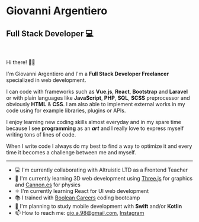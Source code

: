 # Giovanni Argentiero
## Full Stack Developer 💻

<br>

Hi there! 👋🏻

I'm Giovanni Argentiero and I'm a **Full Stack Developer Freelancer** specialized in web development.

I can code with frameworks such as **Vue.js**, **React**, **Bootstrap** and **Laravel** or with plain languages like **JavaScript**, **PHP**, **SQL**, **SCSS** preprocessor and obviously **HTML** & **CSS**. I am also able to implement external works in my code using for example libraries, plugins or APIs.

I enjoy learning new coding skills almost everyday and in my spare time because I see **programming** as an ***art*** and I really love to express myself writing tons of lines of code. <br>

When I write code I always do my best to find a way to optimize it and every time it becomes a challenge between me and myself.

<hr>

- 💻 I'm currently collaborating with Altruistic LTD as a Frontend Teacher
- 👾 I'm currently learning 3D web development using [Three.js](https://threejs.org "Three.js website") for graphics and [Cannon.es](https://pmndrs.github.io/cannon-es/docs/index.html "Cannon.es documentation") for physics
- ⚛️ I'm currently learning React for UI web development
- 📚 I trained with [Boolean Careers](https://boolean.careers "Boolean Careers website") coding bootcamp
- 📱 I'm planning to study mobile development with **Swift** and/or **Kotlin**
- 📫 How to reach me: <gio.a.98@gmail.com>, [Instagram](https://www.instagram.com/chaznex/ "My Instagram profile")
